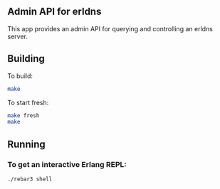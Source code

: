 ## Admin API for erldns

This app provides an admin API for querying and controlling an erldns server.

## Building

To build:

```bash
make
```

To start fresh:

```bash
make fresh
make
```

## Running

### To get an interactive Erlang REPL:

```bash
./rebar3 shell
```
